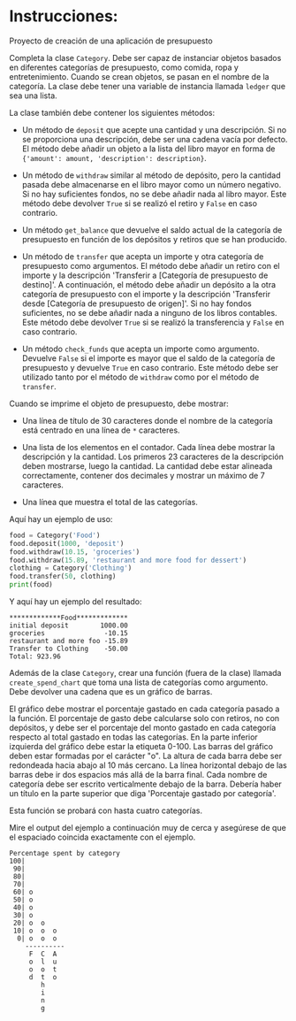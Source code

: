 # Instrucciones:

Proyecto de creación de una aplicación de presupuesto

Completa la clase `Category`. Debe ser capaz de instanciar objetos basados ​​en diferentes categorías de presupuesto, como comida, ropa y entretenimiento. Cuando se crean objetos, se pasan en el nombre de la categoría. La clase debe tener una variable de instancia llamada `ledger` que sea una lista. 

La clase también debe contener los siguientes métodos:

- Un método de `deposit` que acepte una cantidad y una descripción. Si no se proporciona una descripción, debe ser una cadena vacía por defecto. El método debe añadir un objeto a la lista del libro mayor en forma de `{'amount': amount, 'description': description}`.

- Un método de `withdraw` similar al método de depósito, pero la cantidad pasada debe almacenarse en el libro mayor como un número negativo. Si no hay suficientes fondos, no se debe añadir nada al libro mayor. Este método debe devolver `True` si se realizó el retiro y `False` en caso contrario.

- Un método `get_balance` que devuelve el saldo actual de la categoría de presupuesto en función de los depósitos y retiros que se han producido.

- Un método de `transfer` que acepta un importe y otra categoría de presupuesto como argumentos. El método debe añadir un retiro con el importe y la descripción 'Transferir a [Categoría de presupuesto de destino]'. A continuación, el método debe añadir un depósito a la otra categoría de presupuesto con el importe y la descripción 'Transferir desde [Categoría de presupuesto de origen]'. Si no hay fondos suficientes, no se debe añadir nada a ninguno de los libros contables. Este método debe devolver `True` si se realizó la transferencia y `False` en caso contrario.

- Un método `check_funds` que acepta un importe como argumento. Devuelve `False` si el importe es mayor que el saldo de la categoría de presupuesto y devuelve `True` en caso contrario. Este método debe ser utilizado tanto por el método de `withdraw` como por el método de `transfer`.

Cuando se imprime el objeto de presupuesto, debe mostrar:

- Una línea de título de 30 caracteres donde el nombre de la categoría está centrado en una línea de `*` caracteres.

- Una lista de los elementos en el contador. Cada línea debe mostrar la descripción y la cantidad. Los primeros 23 caracteres de la descripción deben mostrarse, luego la cantidad. La cantidad debe estar alineada correctamente, contener dos decimales y mostrar un máximo de 7 caracteres.

- Una línea que muestra el total de las categorías.

Aquí hay un ejemplo de uso:
```py
food = Category('Food')
food.deposit(1000, 'deposit')
food.withdraw(10.15, 'groceries')
food.withdraw(15.89, 'restaurant and more food for dessert')
clothing = Category('Clothing')
food.transfer(50, clothing)
print(food)
```

Y aquí hay un ejemplo del resultado:
```
*************Food*************
initial deposit        1000.00
groceries               -10.15
restaurant and more foo -15.89
Transfer to Clothing    -50.00
Total: 923.96
```

Además de la clase `Category`, crear una función (fuera de la clase) llamada `create_spend_chart` que toma una lista de categorías como argumento. Debe devolver una cadena que es un gráfico de barras.

El gráfico debe mostrar el porcentaje gastado en cada categoría pasado a la función. El porcentaje de gasto debe calcularse solo con retiros, no con depósitos, y debe ser el porcentaje del monto gastado en cada categoría respecto al total gastado en todas las categorías. En la parte inferior izquierda del gráfico debe estar la etiqueta 0-100. Las barras del gráfico deben estar formadas por el carácter "o".  La altura de cada barra debe ser redondeada hacia abajo al 10 más cercano. La línea horizontal debajo de las barras debe ir dos espacios más allá de la barra final. Cada nombre de categoría debe ser escrito verticalmente debajo de la barra. Debería haber un título en la parte superior que diga 'Porcentaje gastado por categoría'.

Esta función se probará con hasta cuatro categorías.

Mire el output del ejemplo a continuación muy de cerca y asegúrese de que el espaciado coincida exactamente con el ejemplo.

```
Percentage spent by category
100|          
 90|          
 80|          
 70|          
 60| o        
 50| o        
 40| o        
 30| o        
 20| o  o     
 10| o  o  o  
  0| o  o  o  
    ----------
     F  C  A    
     o  l  u  
     o  o  t  
     d  t  o  
        h     
        i     
        n     
        g 
```